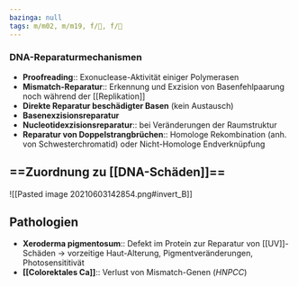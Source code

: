 ```yaml
---
bazinga: null
tags: m/m02, m/m19, f/🧪, f/🧬
---
```

### DNA-Reparaturmechanismen
- **Proofreading**:: Exonuclease-Aktivität einiger Polymerasen
- **Mismatch-Reparatur**:: Erkennung und Exzision von Basenfehlpaarung noch während der [[Replikation]]
- **Direkte Reparatur beschädigter Basen** (kein Austausch)
- **Basenexzisionsreparatur**
- **Nucleotidexzisionsreparatur**:: bei Veränderungen der Raumstruktur
- **Reparatur von Doppelstrangbrüchen**:: Homologe Rekombination (anh. von Schwesterchromatid) oder Nicht-Homologe Endverknüpfung

## ==Zuordnung zu [[DNA-Schäden]]==
![[Pasted image 20210603142854.png#invert_B]]

## Pathologien
- **Xeroderma pigmentosum**:: Defekt im Protein zur Reparatur von [[UV]]-Schäden → vorzeitige Haut-Alterung, Pigmentveränderungen, Photosensititivät
- **[[Colorektales Ca]]**:: Verlust von Mismatch-Genen (*HNPCC*)